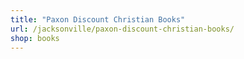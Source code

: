 ```yaml
---
title: "Paxon Discount Christian Books"
url: /jacksonville/paxon-discount-christian-books/
shop: books
---
```

